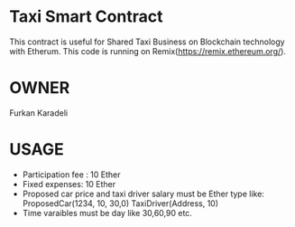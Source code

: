 # Taxi Smart Contract
This contract is useful for Shared Taxi Business on Blockchain technology with Etherum.
This code is running on Remix(https://remix.ethereum.org/).

# OWNER
Furkan Karadeli


# USAGE

- Participation fee : 10 Ether
- Fixed expenses: 10 Ether
- Proposed car price and taxi driver salary must be Ether type like:
	ProposedCar(1234, 10, 30,0)
	TaxiDriver(Address, 10)
- Time varaibles must be day like 30,60,90 etc.
    

